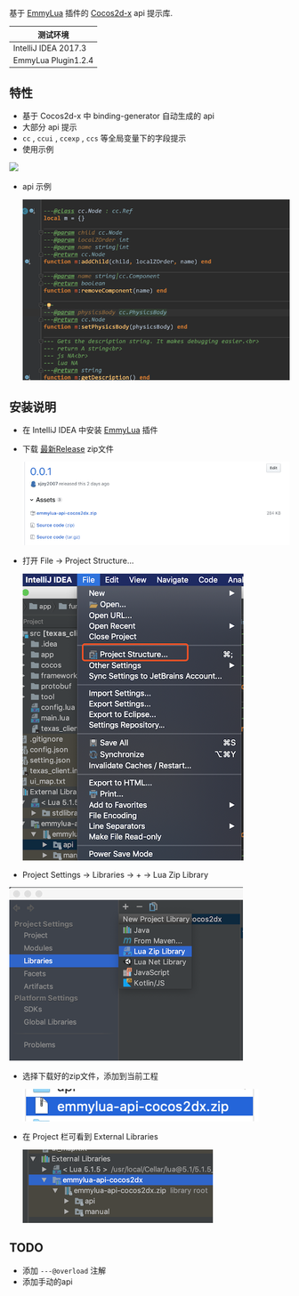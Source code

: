 基于 [EmmyLua](https://github.com/EmmyLua/IntelliJ-EmmyLua) 插件的 [Cocos2d-x](https://github.com/cocos2d/cocos2d-x) api 提示库.


| 测试环境             |
| -------------------- |
| IntelliJ IDEA 2017.3 |
| EmmyLua Plugin1.2.4  |

## 特性

- 基于 Cocos2d-x 中 binding-generator 自动生成的 api 
- 大部分 api 提示
-  `cc` , `ccui` , `ccexp` , `ccs` 等全局变量下的字段提示
- 使用示例

![](res/instruction.gif)

- api 示例

  ![](res/sample_node.png)

## 安装说明

- 在 IntelliJ IDEA 中安装 [EmmyLua](https://github.com/EmmyLua/IntelliJ-EmmyLua)  插件

- 下载 [最新Release](https://github.com/xjay2007/emmylua-api-cocos2dx/releases) zip文件

  ![](res/step_download_zip.png)

- 打开 File -> Project Structure...

  ![step_1](res/step_open_structure.png)

-  Project Settings -> Libraries -> + -> Lua Zip Library 

![](res/step_add_library.png)

- 选择下载好的zip文件，添加到当前工程

  ![](res/step_select_zip.png)

- 在 Project 栏可看到 External Libraries 

  ![](res/step_add_success.png)



## TODO

- 添加 `---@overload` 注解
- 添加手动的api